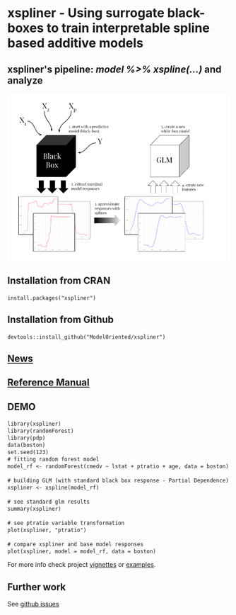 # xspliner - Using surrogate black-boxes to train interpretable spline based additive models

## xspliner's pipeline: *model %>% xspline(...)* and analyze

![](vignettes/xspliner.png)

## Installation from CRAN
```
install.packages("xspliner")
```

## Installation from Github
```
devtools::install_github("ModelOriented/xspliner")
```

## [News](NEWS.md)

## [Reference Manual](https://ModelOriented.github.io/xspliner/)

## DEMO

```
library(xspliner)
library(randomForest)
library(pdp)
data(boston)
set.seed(123)
# fitting random forest model
model_rf <- randomForest(cmedv ~ lstat + ptratio + age, data = boston)

# building GLM (with standard black box response - Partial Dependence)
xspliner <- xspline(model_rf)

# see standard glm results
summary(xspliner)

# see ptratio variable transformation
plot(xspliner, "ptratio")

# compare xspliner and base model responses
plot(xspliner, model = model_rf, data = boston)

```

For more info check project [vignettes](https://ModelOriented.github.io/xspliner/articles/) or [examples](https://github.com/ModelOriented/xspliner/tree/master/examples).

## Further work
See [github issues](https://github.com/ModelOriented/xspliner/issues) 
